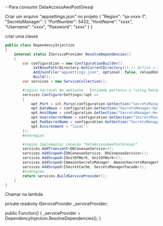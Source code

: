 --Para consumir DataAccessAwsPostGresql

Criar um arquivo "appsettings.json" no projeto 
{
  "Region": "sa-xxxx-1",
  "SecretsManager": {
    "PortNumber": 5432,
    "HostName": "xxxx",
    "Username": "xxxx",
    "Password": "xxxx"
  }
}


criar uma classe
```csharp
public class DependencyInjection
{
    internal static IServiceProvider ResolveDependencies()
    {
        var configuration = new ConfigurationBuilder()
            .SetBasePath(Directory.GetCurrentDirectory()) // Define o diretório base
            .AddJsonFile("appsettings.json", optional: false, reloadOnChange: true) // Carrega o JSON
            .Build();
        var services = new ServiceCollection();

        #region Variacel de ambiente - Entidade pertence a "using DataAccessAwsPostGresql.Entidade"
        services.Configure<Settings>(opt =>
        {
            opt.Port = int.Parse(configuration.GetSection("SecretsManager:PortNumber").Value);
            opt.DataBase = configuration.GetSection("SecretsManager:DataBase").Value;
            opt.HostName = configuration.GetSection("SecretsManager:HostName").Value;
            opt.UsersSecretName = configuration.GetSection("SecretsManager:Username").Value;
            opt.PwdSecretName = configuration.GetSection("SecretsManager:Password").Value;
            opt.Environment = "local";
        });
        #endregion

        #region Implementar conexão "DataAccessAwsPostGresql"
        services.AddTransient<DbConexaoService>();
        services.AddScoped<IDbConexaoService, DbConexaoService>();
        services.AddScoped<IUnitOfWork, UnitOfWork>();
        services.AddScoped<IAmazonSecretsManager, AmazonSecretsManagerClient>();
        services.AddScoped<ISecretCache, SecretsManagerFacade>();
        #endregion
        return services.BuildServiceProvider(); 
    }
}
```
Chamar na lambda 

private readonly IServiceProvider _serviceProvider;

public Function()
{
   _serviceProvider = DependencyInjection.ResolveDependencies();
}
